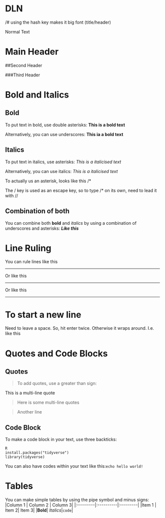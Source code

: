 # DLN
/# using the hash key makes it big font (title/header)

Normal Text

# Main Header

##Second Header

###Third Header

# Bold and Italics
##  Bold
To put text in bold, use double asterisks: **This is a bold text**

Alternatively, you can use underscores: __This ia a bold text__

## Italics
To put text in italics, use asterisks: *This is a italicised text*

Alternatively, you can use italics: _This is a italicised text_

To actually us an asterisk, looks like this /*

The / key is used as an escape key, so to type /* on its own, need to lead it with //

## Combination of both

You can combine both **bold** and *italics* by using a combination of underscores and asterisks: **_Like this_** 

# Line Ruling 

You can rule lines like this
- - -

Or like this 
___
Or like this
***

# To start a new line

Need to leave a space. So, hit enter twice. Otherwise it wraps around.
I.e. like this

# Quotes and Code Blocks
## Quotes
> To add quotes, use a greater than sign:

This is a multi-line quote

> Here is some multi-line quotes

> Another line

## Code Block

To make a code block in your text, use three backticks:
```
R
install.packages("tidyverse")
library(tidyverse)
```

You can also have codes within your text like this:`echo hello world!`

# Tables

You can make simple tables by using the pipe symbol and minus signs:
|Column 1 | Column 2 | Column 3|
|:---------|:----------|:---------|
|Item 1 | Item 2| Item 3|
|**Bold**| *Italics*|`code`|
